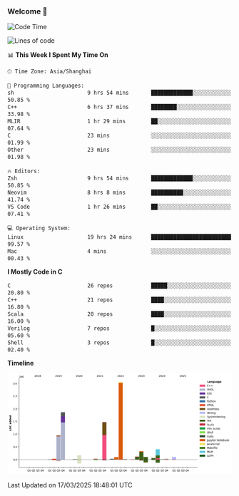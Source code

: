 ### Welcome 👋

<!--START_SECTION:waka-->
![Code Time](http://img.shields.io/badge/Code%20Time-1%2C862%20hrs%2025%20mins-blue)

![Lines of code](https://img.shields.io/badge/From%20Hello%20World%20I%27ve%20Written-8.8%20million%20lines%20of%20code-blue)

📊 **This Week I Spent My Time On** 

```text
🕑︎ Time Zone: Asia/Shanghai

💬 Programming Languages: 
sh                       9 hrs 54 mins       █████████████░░░░░░░░░░░░   50.85 % 
C++                      6 hrs 37 mins       ████████░░░░░░░░░░░░░░░░░   33.98 % 
MLIR                     1 hr 29 mins        ██░░░░░░░░░░░░░░░░░░░░░░░   07.64 % 
C                        23 mins             ░░░░░░░░░░░░░░░░░░░░░░░░░   01.99 % 
Other                    23 mins             ░░░░░░░░░░░░░░░░░░░░░░░░░   01.98 % 

🔥 Editors: 
Zsh                      9 hrs 54 mins       █████████████░░░░░░░░░░░░   50.85 % 
Neovim                   8 hrs 8 mins        ██████████░░░░░░░░░░░░░░░   41.74 % 
VS Code                  1 hr 26 mins        ██░░░░░░░░░░░░░░░░░░░░░░░   07.41 % 

💻 Operating System: 
Linux                    19 hrs 24 mins      █████████████████████████   99.57 % 
Mac                      4 mins              ░░░░░░░░░░░░░░░░░░░░░░░░░   00.43 % 
```

**I Mostly Code in C** 

```text
C                        26 repos            █████░░░░░░░░░░░░░░░░░░░░   20.80 % 
C++                      21 repos            ████░░░░░░░░░░░░░░░░░░░░░   16.80 % 
Scala                    20 repos            ████░░░░░░░░░░░░░░░░░░░░░   16.00 % 
Verilog                  7 repos             █░░░░░░░░░░░░░░░░░░░░░░░░   05.60 % 
Shell                    3 repos             █░░░░░░░░░░░░░░░░░░░░░░░░   02.40 % 
```



**Timeline**

![Lines of Code chart](https://raw.githubusercontent.com/Bohan-hu/Bohan-hu/master/assets/bar_graph.png)


 Last Updated on 17/03/2025 18:48:01 UTC
<!--END_SECTION:waka-->



